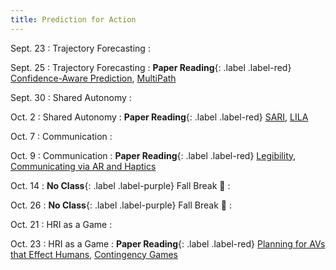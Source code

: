 ```yaml
---
title: Prediction for Action 
---
```


Sept. 23
: Trajectory Forecasting
  : 
  <!-- **HW #2 Out**{: .label .label-default} -->

Sept. 25
: Trajectory Forecasting
  : **Paper Reading**{: .label .label-red} [Confidence-Aware Prediction](https://arxiv.org/abs/1806.00109), [MultiPath](https://arxiv.org/abs/1910.05449)

Sept. 30
: Shared Autonomy 
  : 

Oct. 2
: Shared Autonomy
  : **Paper Reading**{: .label .label-red} [SARI](https://arxiv.org/abs/2205.09795), [LILA](https://arxiv.org/abs/2111.03205)

Oct. 7
: Communication
  : 

Oct. 9
: Communication
  : **Paper Reading**{: .label .label-red} [Legibility](https://www.ri.cmu.edu/pub_files/2013/3/legiilitypredictabilityIEEE.pdf), [Communicating via AR and Haptics](https://arxiv.org/pdf/2109.01747)


Oct. 14
: **No Class**{: .label .label-purple} Fall Break 🍂
  : 


Oct. 26
: **No Class**{: .label .label-purple} Fall Break 🍂
  : 

Oct. 21
: HRI as a Game
  : 

Oct. 23
: HRI as a Game
  : **Paper Reading**{: .label .label-red} [Planning for AVs that Effect Humans](https://web.archive.org/web/20220218155452id_/http://www.roboticsproceedings.org/rss12/p29.pdf), [Contingency Games](https://arxiv.org/abs/2304.05483)
